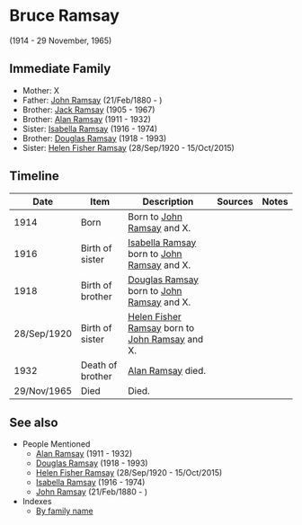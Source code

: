 ﻿---
layout: person
subject_key: i49046148
permalink: /people/i49046148
---

# Bruce Ramsay
(1914 - 29 November, 1965)

## Immediate Family

* Mother: X
* Father: [John Ramsay](./@64225415@-john-ramsay-b1880-2-21-d.md) (21/Feb/1880 - )
* Brother: [Jack Ramsay](./@55070438@-jack-ramsay-b1905-d1967.md) (1905 - 1967)
* Brother: [Alan Ramsay](./@62219744@-alan-ramsay-b1911-d1932.md) (1911 - 1932)
* Sister: [Isabella Ramsay](./@80504300@-isabella-ramsay-b1916-d1974.md) (1916 - 1974)
* Brother: [Douglas Ramsay](./@12977578@-douglas-ramsay-b1918-d1993.md) (1918 - 1993)
* Sister: [Helen Fisher Ramsay](./@34267190@-helen-fisher-ramsay-b1920-9-28-d2015-10-15.md) (28/Sep/1920 - 15/Oct/2015)

## Timeline

Date | Item | Description | Sources | Notes
---|---|---|---|---
1914 | Born | Born to [John Ramsay](./@64225415@-john-ramsay-b1880-2-21-d.md) and X. |  | 
1916 | Birth of sister | [Isabella Ramsay](./@80504300@-isabella-ramsay-b1916-d1974.md) born to [John Ramsay](./@64225415@-john-ramsay-b1880-2-21-d.md) and X. |  | 
1918 | Birth of brother | [Douglas Ramsay](./@12977578@-douglas-ramsay-b1918-d1993.md) born to [John Ramsay](./@64225415@-john-ramsay-b1880-2-21-d.md) and X. |  | 
28/Sep/1920 | Birth of sister | [Helen Fisher Ramsay](./@34267190@-helen-fisher-ramsay-b1920-9-28-d2015-10-15.md) born to [John Ramsay](./@64225415@-john-ramsay-b1880-2-21-d.md) and X. |  | 
1932 | Death of brother | [Alan Ramsay](./@62219744@-alan-ramsay-b1911-d1932.md) died. |  | 
29/Nov/1965 | Died | Died. |  | 


## See also

- People Mentioned
  - [Alan Ramsay](./@62219744@-alan-ramsay-b1911-d1932.md) (1911 - 1932)
  - [Douglas Ramsay](./@12977578@-douglas-ramsay-b1918-d1993.md) (1918 - 1993)
  - [Helen Fisher Ramsay](./@34267190@-helen-fisher-ramsay-b1920-9-28-d2015-10-15.md) (28/Sep/1920 - 15/Oct/2015)
  - [Isabella Ramsay](./@80504300@-isabella-ramsay-b1916-d1974.md) (1916 - 1974)
  - [John Ramsay](./@64225415@-john-ramsay-b1880-2-21-d.md) (21/Feb/1880 - )
- Indexes
  - [By family name](../index-by-family-name.md)
